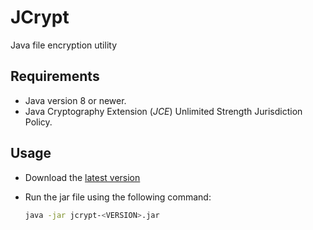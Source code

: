 # JCrypt

Java file encryption utility

## Requirements

* Java version 8 or newer.
* Java Cryptography Extension (*JCE*) Unlimited Strength Jurisdiction Policy.

## Usage

* Download the [latest version](dist/jcrypt-1.1.0.jar)

* Run the jar file using the following command:

  ```bash
  java -jar jcrypt-<VERSION>.jar
  ```

  ​
